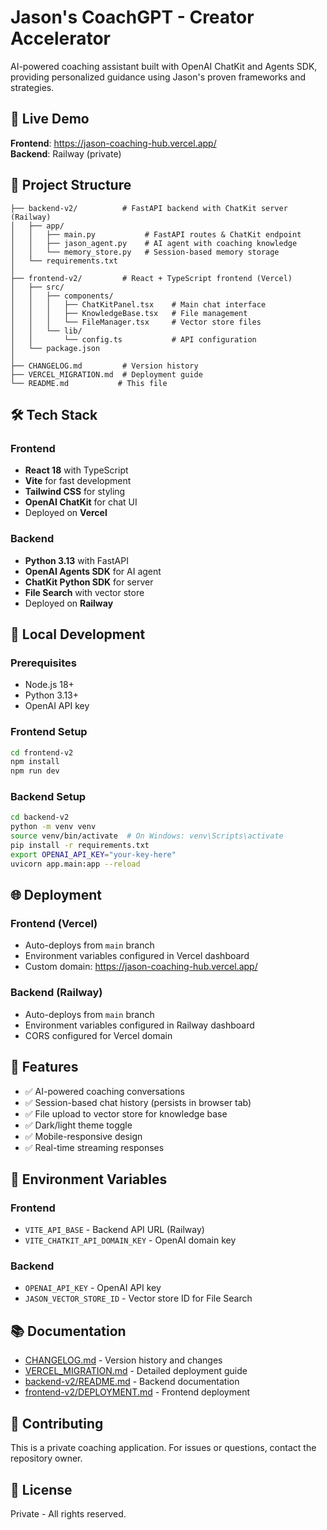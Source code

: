 # Jason's CoachGPT - Creator Accelerator

AI-powered coaching assistant built with OpenAI ChatKit and Agents SDK, providing personalized guidance using Jason's proven frameworks and strategies.

## 🚀 Live Demo

**Frontend**: https://jason-coaching-hub.vercel.app/  
**Backend**: Railway (private)

## 📁 Project Structure

```
├── backend-v2/          # FastAPI backend with ChatKit server (Railway)
│   ├── app/
│   │   ├── main.py           # FastAPI routes & ChatKit endpoint
│   │   ├── jason_agent.py    # AI agent with coaching knowledge
│   │   └── memory_store.py   # Session-based memory storage
│   └── requirements.txt
│
├── frontend-v2/         # React + TypeScript frontend (Vercel)
│   ├── src/
│   │   ├── components/
│   │   │   ├── ChatKitPanel.tsx    # Main chat interface
│   │   │   ├── KnowledgeBase.tsx   # File management
│   │   │   └── FileManager.tsx     # Vector store files
│   │   └── lib/
│   │       └── config.ts           # API configuration
│   └── package.json
│
├── CHANGELOG.md         # Version history
├── VERCEL_MIGRATION.md  # Deployment guide
└── README.md           # This file
```

## 🛠 Tech Stack

### Frontend
- **React 18** with TypeScript
- **Vite** for fast development
- **Tailwind CSS** for styling
- **OpenAI ChatKit** for chat UI
- Deployed on **Vercel**

### Backend
- **Python 3.13** with FastAPI
- **OpenAI Agents SDK** for AI agent
- **ChatKit Python SDK** for server
- **File Search** with vector store
- Deployed on **Railway**

## 🔧 Local Development

### Prerequisites
- Node.js 18+
- Python 3.13+
- OpenAI API key

### Frontend Setup
```bash
cd frontend-v2
npm install
npm run dev
```

### Backend Setup
```bash
cd backend-v2
python -m venv venv
source venv/bin/activate  # On Windows: venv\Scripts\activate
pip install -r requirements.txt
export OPENAI_API_KEY="your-key-here"
uvicorn app.main:app --reload
```

## 🌐 Deployment

### Frontend (Vercel)
- Auto-deploys from `main` branch
- Environment variables configured in Vercel dashboard
- Custom domain: https://jason-coaching-hub.vercel.app/

### Backend (Railway)
- Auto-deploys from `main` branch
- Environment variables configured in Railway dashboard
- CORS configured for Vercel domain

## 📝 Features

- ✅ AI-powered coaching conversations
- ✅ Session-based chat history (persists in browser tab)
- ✅ File upload to vector store for knowledge base
- ✅ Dark/light theme toggle
- ✅ Mobile-responsive design
- ✅ Real-time streaming responses

## 🔐 Environment Variables

### Frontend
- `VITE_API_BASE` - Backend API URL (Railway)
- `VITE_CHATKIT_API_DOMAIN_KEY` - OpenAI domain key

### Backend
- `OPENAI_API_KEY` - OpenAI API key
- `JASON_VECTOR_STORE_ID` - Vector store ID for File Search

## 📚 Documentation

- [CHANGELOG.md](./CHANGELOG.md) - Version history and changes
- [VERCEL_MIGRATION.md](./VERCEL_MIGRATION.md) - Detailed deployment guide
- [backend-v2/README.md](./backend-v2/README.md) - Backend documentation
- [frontend-v2/DEPLOYMENT.md](./frontend-v2/DEPLOYMENT.md) - Frontend deployment

## 🤝 Contributing

This is a private coaching application. For issues or questions, contact the repository owner.

## 📄 License

Private - All rights reserved.

